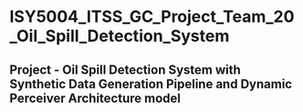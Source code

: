 # ISY5004_ITSS_GC_Project_Team_20_Oil_Spill_Detection_System

## Project - Oil Spill Detection System with Synthetic Data Generation Pipeline and Dynamic Perceiver Architecture model 
